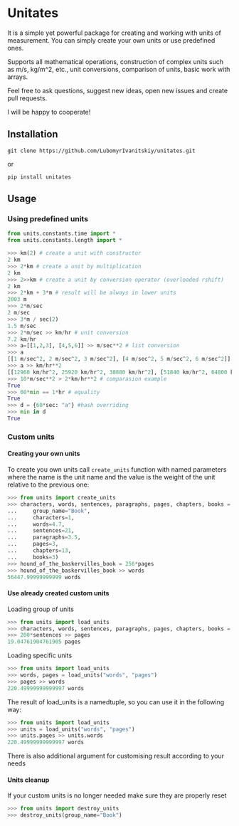 
# Unitates

It is a simple yet powerful package for creating and working with units of measurement.
You can simply create your own units or use predefined ones.

Supports all mathematical operations,
construction of complex units such as m/s, kg/m^2, etc., unit conversions,
comparison of units, basic work with arrays.

Feel free to ask questions, suggest new ideas, open new issues and create pull requests. 

I will be happy to cooperate!

## Installation
```shell
git clone https://github.com/LubomyrIvanitskiy/unitates.git
```
or 
```shell
pip install unitates
```

## Usage

### Using predefined units
```python
from units.constants.time import *
from units.constants.length import *

>>> km(2) # create a unit with constructor
2 km
>>> 2*km # create a unit by multiplication
2 km
>>> 2>>km # create a unit by conversion operator (overloaded rshift)
2 km
>>> 2*km + 3*m # result will be always in lower units
2003 m
>>> 2*m/sec
2 m/sec
>>> 3*m / sec(2)
1.5 m/sec
>>> 2*m/sec >> km/hr # unit conversion
7.2 km/hr
>>> a=[[1,2,3], [4,5,6]] >> m/sec**2 # list conversion
>>> a
[[1 m/sec^2, 2 m/sec^2, 3 m/sec^2], [4 m/sec^2, 5 m/sec^2, 6 m/sec^2]]
>>> a >> km/hr**2
[[12960 km/hr^2, 25920 km/hr^2, 38880 km/hr^2], [51840 km/hr^2, 64800 km/hr^2, 77760 km/hr^2]]
>>> 10*m/sec**2 > 2*km/hr**2 # comparasion example 
True
>>> 60*min == 1*hr # equality
True
>>> d = {60*sec: "a"} #hash overriding
>>> min in d
True
```

### Custom units
#### Creating your own units
To create you own units call `create_units` function with named parameters where the name is the unit name
and the value is the weight of the unit relative to the previous one:
```python
>>> from units import create_units
>>> characters, words, sentences, paragraphs, pages, chapters, books = create_units(
...     group_name="Book",
...     characters=1, 
...     words=4.7,
...     sentences=21, 
...     paragraphs=3.5, 
...     pages=3, 
...     chapters=13,
...     books=3)
>>> hound_of_the_baskervilles_book = 256*pages
>>> hound_of_the_baskervilles_book >> words
56447.99999999999 words
```
#### Use already created custom units

Loading group of units
```python
>>> from units import load_units
>>> characters, words, sentences, paragraphs, pages, chapters, books = load_units(group_name="Book")
>>> 200*sentences >> pages
19.04761904761905 pages
```

Loading specific units
```python
>>> from units import load_units
>>> words, pages = load_units("words", "pages")
>>> pages >> words
220.49999999999997 words
```

The result of load_units is a namedtuple, so you can use it in the following way:
```python
>>> from units import load_units
>>> units = load_units("words", "pages")
>>> units.pages >> units.words
220.49999999999997 words
```

There is also additional argument for customising result according to your needs


#### Units cleanup
If your custom units is no longer needed make sure they are properly reset
```python
>>> from units import destroy_units
>>> destroy_units(group_name="Book")
```

